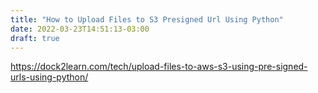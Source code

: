 ```yaml
---
title: "How to Upload Files to S3 Presigned Url Using Python"
date: 2022-03-23T14:51:13-03:00
draft: true
---
```


https://dock2learn.com/tech/upload-files-to-aws-s3-using-pre-signed-urls-using-python/

